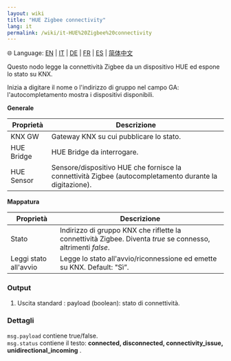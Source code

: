 ```yaml
---
layout: wiki
title: "HUE Zigbee connectivity"
lang: it
permalink: /wiki/it-HUE%20Zigbee%20connectivity
---
```

🌐 Language: [EN](https://supergiovane.github.io/node-red-contrib-knx-ultimate/wiki/HUE%20Zigbee%20connectivity) | [IT](https://supergiovane.github.io/node-red-contrib-knx-ultimate/wiki/it-HUE%20Zigbee%20connectivity) | [DE](https://supergiovane.github.io/node-red-contrib-knx-ultimate/wiki/de-HUE%20Zigbee%20connectivity) | [FR](https://supergiovane.github.io/node-red-contrib-knx-ultimate/wiki/fr-HUE%20Zigbee%20connectivity) | [ES](https://supergiovane.github.io/node-red-contrib-knx-ultimate/wiki/es-HUE%20Zigbee%20connectivity) | [简体中文](https://supergiovane.github.io/node-red-contrib-knx-ultimate/wiki/zh-CN-HUE%20Zigbee%20connectivity)

Questo nodo legge la connettività Zigbee da un dispositivo HUE ed espone lo stato su KNX.

Inizia a digitare il nome o l'indirizzo di gruppo nel campo GA: l'autocompletamento mostra i dispositivi disponibili.

**Generale**

| Proprietà | Descrizione |
|--|--|
| KNX GW | Gateway KNX su cui pubblicare lo stato. |
| HUE Bridge | HUE Bridge da interrogare. |
| HUE Sensor | Sensore/dispositivo HUE che fornisce la connettività Zigbee (autocompletamento durante la digitazione). |

**Mappatura**

| Proprietà | Descrizione |
|--|--|
| Stato | Indirizzo di gruppo KNX che riflette la connettività Zigbee. Diventa _true_ se connesso, altrimenti _false_. |
| Leggi stato all'avvio | Legge lo stato all'avvio/riconnessione ed emette su KNX. Default: "Sì”. |

### Output

1. Uscita standard
   : payload (boolean): stato di connettività.

### Dettagli

`msg.payload` contiene true/false.\
`msg.status` contiene il testo: **connected, disconnected, connectivity\_issue, unidirectional\_incoming** .
